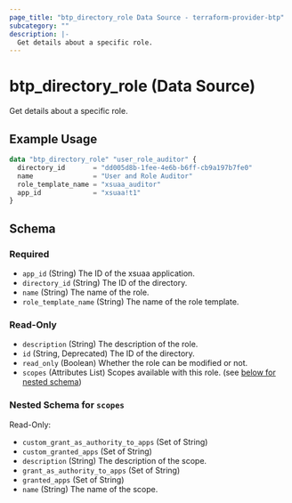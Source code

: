 ```yaml
---
page_title: "btp_directory_role Data Source - terraform-provider-btp"
subcategory: ""
description: |-
  Get details about a specific role.
---
```


# btp_directory_role (Data Source)

Get details about a specific role.

## Example Usage

```terraform
data "btp_directory_role" "user_role_auditor" {
  directory_id       = "dd005d8b-1fee-4e6b-b6ff-cb9a197b7fe0"
  name               = "User and Role Auditor"
  role_template_name = "xsuaa_auditor"
  app_id             = "xsuaa!t1"
}
```

<!-- schema generated by tfplugindocs -->
## Schema

### Required

- `app_id` (String) The ID of the xsuaa application.
- `directory_id` (String) The ID of the directory.
- `name` (String) The name of the role.
- `role_template_name` (String) The name of the role template.

### Read-Only

- `description` (String) The description of the role.
- `id` (String, Deprecated) The ID of the directory.
- `read_only` (Boolean) Whether the role can be modified or not.
- `scopes` (Attributes List) Scopes available with this role. (see [below for nested schema](#nestedatt--scopes))

<a id="nestedatt--scopes"></a>
### Nested Schema for `scopes`

Read-Only:

- `custom_grant_as_authority_to_apps` (Set of String)
- `custom_granted_apps` (Set of String)
- `description` (String) The description of the scope.
- `grant_as_authority_to_apps` (Set of String)
- `granted_apps` (Set of String)
- `name` (String) The name of the scope.